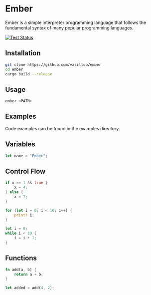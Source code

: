 # Ember

Ember is a simple interpreter programming language that follows the fundamental syntax of many popular programming languages.

[![Test Status](https://github.com/vasiltop/ember/workflows/test/badge.svg)](https://github.com/vasiltop/ember/actions)

## Installation

```bash
git clone https://github.com/vasiltop/ember
cd ember
cargo build --release
```

## Usage

```bash
ember <PATH>
```

## Examples

Code examples can be found in the examples directory.

## Variables

```rust
let name = "Ember";
```

## Control Flow

```rust
if x == 1 && true {
    x = 4;
} else {
    x = 7;
}

for (let i = 0; i < 10; i++) {
    print! i;
}

let i = 0;
while i < 10 {
    i = i + 1;
}
```

## Functions

```rust
fn add(a, b) {
    return a + b;
}

let added = add(4, 2);
```

